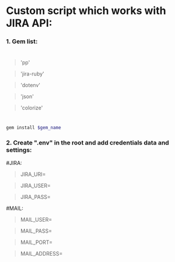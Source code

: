 # Custom script which works with JIRA API:

### 1. Gem list:
#
> 'pp'

> 'jira-ruby'

> 'dotenv'

> 'json'

> 'colorize'
#
```sh
gem install $gem_name
```
### 2. Create ".env" in the root and add credentials data and settings:

#JIRA:

> JIRA_URI=

> JIRA_USER=

> JIRA_PASS=

#MAIL:

> MAIL_USER= 

> MAIL_PASS=

> MAIL_PORT=

> MAIL_ADDRESS=
